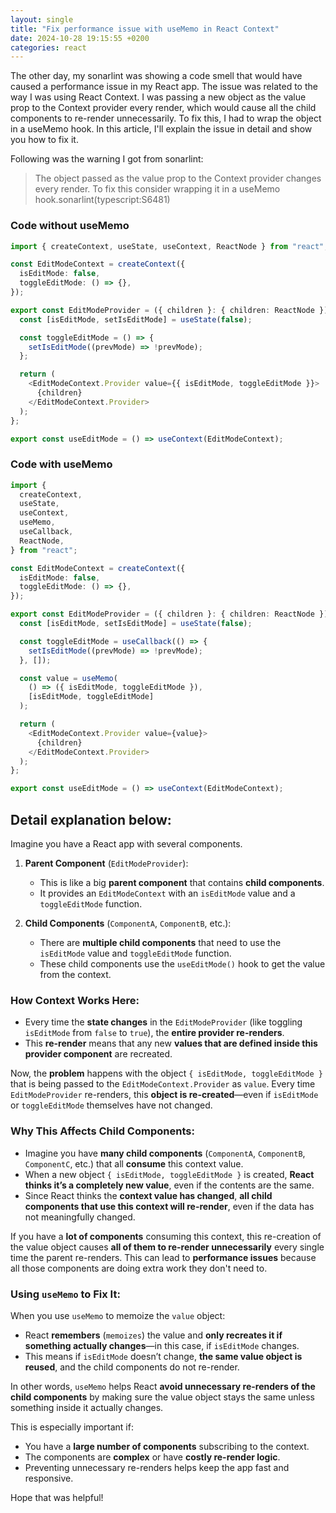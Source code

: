 ```yaml
---
layout: single
title: "Fix performance issue with useMemo in React Context"
date: 2024-10-28 19:15:55 +0200
categories: react
---
```


The other day, my sonarlint was showing a code smell that would have caused a performance issue in my React app. The issue was related to the way I was using React Context. I was passing a new object as the value prop to the Context provider every render, which would cause all the child components to re-render unnecessarily. To fix this, I had to wrap the object in a useMemo hook. In this article, I'll explain the issue in detail and show you how to fix it.

Following was the warning I got from sonarlint:

> The object passed as the value prop to the Context provider changes every render. To fix this consider wrapping it in a useMemo hook.sonarlint(typescript:S6481)

### Code without useMemo

```typescript
import { createContext, useState, useContext, ReactNode } from "react";

const EditModeContext = createContext({
  isEditMode: false,
  toggleEditMode: () => {},
});

export const EditModeProvider = ({ children }: { children: ReactNode }) => {
  const [isEditMode, setIsEditMode] = useState(false);

  const toggleEditMode = () => {
    setIsEditMode((prevMode) => !prevMode);
  };

  return (
    <EditModeContext.Provider value={{ isEditMode, toggleEditMode }}>
      {children}
    </EditModeContext.Provider>
  );
};

export const useEditMode = () => useContext(EditModeContext);
```

### Code with useMemo

```typescript
import {
  createContext,
  useState,
  useContext,
  useMemo,
  useCallback,
  ReactNode,
} from "react";

const EditModeContext = createContext({
  isEditMode: false,
  toggleEditMode: () => {},
});

export const EditModeProvider = ({ children }: { children: ReactNode }) => {
  const [isEditMode, setIsEditMode] = useState(false);

  const toggleEditMode = useCallback(() => {
    setIsEditMode((prevMode) => !prevMode);
  }, []);

  const value = useMemo(
    () => ({ isEditMode, toggleEditMode }),
    [isEditMode, toggleEditMode]
  );

  return (
    <EditModeContext.Provider value={value}>
      {children}
    </EditModeContext.Provider>
  );
};

export const useEditMode = () => useContext(EditModeContext);
```

## Detail explanation below:

Imagine you have a React app with several components.

1. **Parent Component** (`EditModeProvider`):

   - This is like a big **parent component** that contains **child components**.
   - It provides an `EditModeContext` with an `isEditMode` value and a `toggleEditMode` function.

2. **Child Components** (`ComponentA`, `ComponentB`, etc.):
   - There are **multiple child components** that need to use the `isEditMode` value and `toggleEditMode` function.
   - These child components use the `useEditMode()` hook to get the value from the context.

### How Context Works Here:

- Every time the **state changes** in the `EditModeProvider` (like toggling `isEditMode` from `false` to `true`), the **entire provider re-renders**.
- This **re-render** means that any new **values that are defined inside this provider component** are recreated.

Now, the **problem** happens with the object `{ isEditMode, toggleEditMode }` that is being passed to the `EditModeContext.Provider` as `value`. Every time `EditModeProvider` re-renders, this **object is re-created**—even if `isEditMode` or `toggleEditMode` themselves have not changed.

### Why This Affects Child Components:

- Imagine you have **many child components** (`ComponentA`, `ComponentB`, `ComponentC`, etc.) that all **consume** this context value.
- When a new object `{ isEditMode, toggleEditMode }` is created, **React thinks it’s a completely new value**, even if the contents are the same.
- Since React thinks the **context value has changed**, **all child components that use this context will re-render**, even if the data has not meaningfully changed.

If you have a **lot of components** consuming this context, this re-creation of the value object causes **all of them to re-render unnecessarily** every single time the parent re-renders. This can lead to **performance issues** because all those components are doing extra work they don't need to.

### Using `useMemo` to Fix It:

When you use `useMemo` to memoize the `value` object:

- React **remembers** (`memoizes`) the value and **only recreates it if something actually changes**—in this case, if `isEditMode` changes.
- This means if `isEditMode` doesn’t change, **the same value object is reused**, and the child components do not re-render.

In other words, `useMemo` helps React **avoid unnecessary re-renders of the child components** by making sure the value object stays the same unless something inside it actually changes.

This is especially important if:

- You have a **large number of components** subscribing to the context.
- The components are **complex** or have **costly re-render logic**.
- Preventing unnecessary re-renders helps keep the app fast and responsive.

Hope that was helpful!
